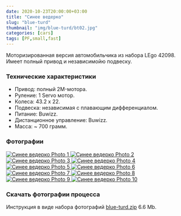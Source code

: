 ```yaml
---
date: 2020-10-23T20:00:00+03:00
title: "Синее ведерко"
slug: "blue-turd"
thumbnail: "img/blue-turd/bt02.jpg"
categories: [cars]
tags: [PF,small,fast]
---
```


Моторизированная версия автомобильчика из набора LEgo 42098. Имеет полный привод и независимойю подвеску.

<!--more-->

### Технические характеристики

- Привод: полный 2M-мотора.
- Руление: 1 Servo мотор.
- Колеса: 43.2 x 22.
- Подвеска: независимая с плавающим дифференциалом.
- Питание: Buwizz.
- Дистанционное управление: Buwizz.
- Масса: ~ 700 грамм.

### Фотографии

<div id="lightgallery">
  <a href="./../../img/blue-turd/bt01.jpg">
    <img src="./../../img/blue-turd/bt01_p.jpg" alt="Синее ведерко Photo 1">
  </a>
  <a href="./../../img/blue-turd/bt02.jpg">
    <img src="./../../img/blue-turd/bt02_p.jpg" alt="Синее ведерко Photo 2">
  </a>
  <a href="./../../img/blue-turd/bt03.jpg">
    <img src="./../../img/blue-turd/bt03_p.jpg" alt="Синее ведерко Photo 3">
  </a>
  <a href="./../../img/blue-turd/bt04.jpg">
    <img src="./../../img/blue-turd/bt04_p.jpg" alt="Синее ведерко Photo 4">
  </a>
  <a href="./../../img/blue-turd/bt05.jpg">
    <img src="./../../img/blue-turd/bt05_p.jpg" alt="Синее ведерко Photo 5">
  </a>
  <a href="./../../img/blue-turd/bt06.jpg">
    <img src="./../../img/blue-turd/bt06_p.jpg" alt="Синее ведерко Photo 6">
  </a>
  <a href="./../../img/blue-turd/bt07.jpg">
    <img src="./../../img/blue-turd/bt07_p.jpg" alt="Синее ведерко Photo 7">
  </a>
  <a href="./../../img/blue-turd/bt08.jpg">
    <img src="./../../img/blue-turd/bt08_p.jpg" alt="Синее ведерко Photo 8">
  </a>
  <a href="./../../img/blue-turd/bt09.jpg">
    <img src="./../../img/blue-turd/bt09_p.jpg" alt="Синее ведерко Photo 9">
  </a>
  <a href="./../../img/blue-turd/bt10.jpg">
    <img src="./../../img/blue-turd/bt10_p.jpg" alt="Синее ведерко Photo 10">
  </a>
</div>

### Скачать фотографии процесса

Инструкция в виде набора фотографий [blue-turd.zip](./../../downloads/blue-turd.zip) 6.6 Мb.